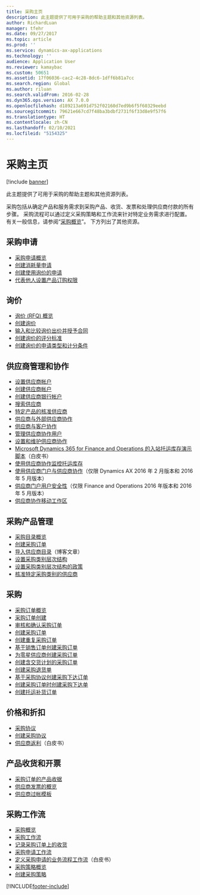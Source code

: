 ```yaml
---
title: 采购主页
description: 此主题提供了可用于采购的帮助主题和其他资源列表。
author: RichardLuan
manager: tfehr
ms.date: 09/27/2017
ms.topic: article
ms.prod: ''
ms.service: dynamics-ax-applications
ms.technology: ''
audience: Application User
ms.reviewer: kamaybac
ms.custom: 50651
ms.assetid: 17f06036-cac2-4c28-8dc6-1dff6b81a7cc
ms.search.region: Global
ms.author: riluan
ms.search.validFrom: 2016-02-28
ms.dyn365.ops.version: AX 7.0.0
ms.openlocfilehash: d189213a691d752f02160d7ed9b6f5f60329eebd
ms.sourcegitcommit: 79621e667cd7f48ba3bdbf2731f6f33d8e9f57f6
ms.translationtype: HT
ms.contentlocale: zh-CN
ms.lasthandoff: 02/10/2021
ms.locfileid: "5154325"
---
```

# <a name="procurement-and-sourcing-home-page"></a>采购主页

[!include [banner](../includes/banner.md)]

此主题提供了可用于采购的帮助主题和其他资源列表。

采购包括从确定产品和服务需求到采购产品、收货、发票和处理供应商付款的所有步骤。 采购流程可以通过定义采购策略和工作流来针对特定业务需求进行配置。 有关一般信息，请参阅“[采购概览](procurement-sourcing-overview.md)”。 下方列出了其他资源。

## <a name="purchase-requisitions"></a>采购申请
-   [采购申请概览](purchase-requisitions-overview.md)
-   [创建消耗量申请](tasks/create-requisition-consumption.md)
-   [创建使用询价的申请](tasks/create-requisition-uses-rfq.md)
-   [代表他人设置产品订购权限](tasks/set-up-permissions-ordering-products.md)

## <a name="requests-for-quotation"></a>询价
-   [询价 (RFQ) 概览](request-quotations.md)
-   [创建询价](tasks/create-request-quotation.md)
-   [输入和比较询价出价并授予合同](tasks/enter-compare-rfq-bids-award-contracts.md)
-   [创建询价的评分标准](tasks/create-scoring-method-rfqs.md)
-   [创建询价的申请类型和计分条件](tasks/create-solicitation-types-scoring-criteria-rfqs.md)

## <a name="vendor-management-and-collaboration"></a>供应商管理和协作
-   [设置供应商帐户](set-up-vendor-accounts.md)
-   [创建供应商帐户](tasks/create-vendor-account.md)
-   [创建供应商银行帐户](tasks/create-vendor-bank-account.md)
-   [搜索供应商](tasks/search-vendors.md)
-   [特定产品的核准供应商](tasks/approve-vendors-specific-products.md)
-   [供应商与外部供应商协作](vendor-collaboration-work-external-vendors.md)
-   [供应商与客户协作](vendor-collaboration-work-customers-dynamics-365-operations.md)
-   [管理供应商协作用户](manage-vendor-collaboration-users.md)
-   [设置和维护供应商协作](set-up-maintain-vendor-collaboration.md)
-   [Microsoft Dynamics 365 for Finance and Operations 的入站托运库存演示脚本](https://www.microsoft.com/download/details.aspx?id=101945)（白皮书）
-   [使用供应商协作监控托运库存](../inventory/tasks/monitor-consignment-inventory-vendor-collaboration.md)
-   [使用供应商门户与供应商协作](collaborate-vendors-vendor-portal.md)（仅限 Dynamics AX 2016 年 2 月版本和 2016 年 5 月版本）
-   [供应商门户用户安全性](configure-security-vendor-portal-users.md)（仅限 Finance and Operations 2016 年版本和 2016 年 5 月版本）
-   [供应商协作移动工作区](vendor-collaboration-mobile-workspace.md)

## <a name="procurement-product-management"></a>采购产品管理
-   [采购目录概览](procurement-catalogs.md)
-   [创建采购订单](tasks/create-procurement-catalog.md)
-   [导入供应商目录](https://blogs.msdn.microsoft.com/dynamicsaxscm/2016/05/25/vendor-catalogs-in-dynamics-ax/)（博客文章）
-   [设置采购类别层次结构](tasks/set-up-procurement-category-hierarchy.md)
-   [设置采购类别层次结构的政策](tasks/set-up-policies-procurement-category-hierarchies.md)
-   [核准特定采购类别的供应商](tasks/approve-vendors-specific-procurement-categories.md)

## <a name="procurement"></a>采购
-   [采购订单概览](purchase-order-overview.md)
-   [采购订单创建](purchase-order-creation.md)
-   [审核和确认采购订单](purchase-order-approval-confirmation.md)
-   [创建采购订单](tasks/create-purchase-order.md)
-   [创建重复采购订单](tasks/create-repeat-purchase-order.md)
-   [基于销售订单创建采购订单](../sales-marketing/tasks/create-purchase-order-sales-order.md)
-   [为零星供应商创建采购订单](tasks/create-purchase-order-one-time-supplier.md)
-   [创建含交货计划的采购订单](tasks/create-purchase-order-delivery-schedule.md)
-   [创建采购退货单](tasks/create-purchase-return-order.md)
-   [基于采购协议创建采购下达订单](tasks/create-purchase-release-order-purchase-agreement.md)
-   [创建采购订单时创建采购下达单](tasks/create-purchase-release-order-creating-purchase-order.md)
-   [创建托运补货订单](../inventory/tasks/create-consignment-replenishment-order.md)

## <a name="prices-and-discounts"></a>价格和折扣
-   [采购协议](purchase-agreements.md)
-   [创建采购协议](tasks/create-purchase-agreement.md)
-   [供应商返利](https://docs.microsoft.com/dynamics/s-e/)（白皮书）

## <a name="product-receipt-and-invoicing"></a>产品收货和开票
-   [采购订单的产品收据](product-receipt-against-purchase-orders.md)
-   [供应商发票的概览](../../financials/accounts-payable/vendor-invoices-overview.md)
-   [供应商过帐模板](../../financials/accounts-payable/vendor-posting-profiles.md)

## <a name="procurement-and-sourcing-workflows"></a>采购工作流
-   [采购概览](procurement-sourcing-overview.md)
-   [采购工作流](procurement-sourcing-workflows.md)
-   [记录采购订单上的收货](tasks/record-receipt-goods-purchase-order.md)
-   [采购申请工作流](purchase-requisitions-workflow.md)
-   [定义采购申请的业务流程工作流](https://www.microsoft.com/download/details.aspx?id=101821)（白皮书）
-   [采购策略概览](purchase-policies.md)
-   [创建采购策略](tasks/create-purchasing-policies.md)





[!INCLUDE[footer-include](../../includes/footer-banner.md)]